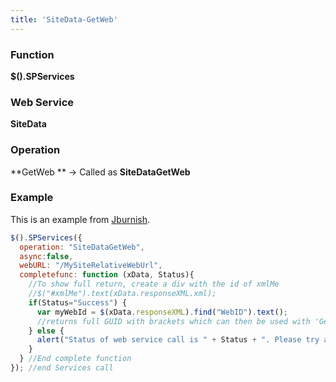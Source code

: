 ```yaml
---
title: 'SiteData-GetWeb'
---
```


### Function

**$().SPServices**

### Web Service

**SiteData**

### Operation

**GetWeb ** -> Called as **SiteDataGetWeb**

### Example

This is an example from [Jburnish](http://www.codeplex.com/site/users/view/Jburnish).

```javascript
$().SPServices({
  operation: "SiteDataGetWeb",
  async:false,
  webURL: "/MySiteRelativeWebUrl",
  completefunc: function (xData, Status){
    //To show full return, create a div with the id of xmlMe
    //$("#xmlMe").text(xData.responseXML.xml);
    if(Status="Success") {
      var myWebId = $(xData.responseXML).find("WebID").text();        
      //returns full GUID with brackets which can then be used with 'GetListItems'        
    } else {
      alert("Status of web service call is " + Status + ". Please try a different site relative webURL.");
    }    
  } //End complete function
}); //end Services call
```
